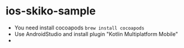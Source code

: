 # ios-skiko-sample
 - You need install cocoapods `brew install cocoapods`
 - Use AndroidStudio and install plugin "Kotlin Multiplatform Mobile"
 - 